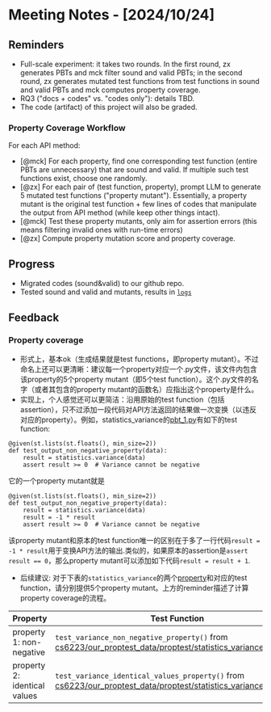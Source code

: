 # Meeting Notes - [2024/10/24]

## Reminders

- Full-scale experiment: it takes two rounds. In the first round, zx generates PBTs and mck filter sound and valid PBTs; in the second round, zx generates mutated test functions from test functions in sound and valid PBTs and mck computes property coverage.
- RQ3 ("docs + codes" vs. "codes only"): details TBD.
- The code (artifact) of this project will also be graded.

### Property Coverage Workflow

For each API method: 

- [@mck] For each property, find one corresponding test function (entire PBTs are unnecessary) that are sound and valid. If multiple such test functions exist, choose one randomly.
- [@zx] For each pair of (test function, property), prompt LLM to generate 5 mutated test functions ("property mutant"). Essentially, a property mutant is the original test function + few lines of codes that manipulate the output from API method (while keep other things intact).
- [@mck] Test these property mutants, only aim for assertion errors (this means filtering invalid ones with run-time errors)
- [@zx] Compute property mutation score and property coverage.


## Progress

- Migrated codes (sound&valid) to our github repo.
- Tested sound and valid and mutants, results in [`logs`](our_proptest_data/logs)

## Feedback 

### Property coverage

- 形式上，基本ok（生成结果就是test functions，即property mutant）。不过命名上还可以更清晰：建议每一个property对应一个.py文件，该文件内包含该property的5个property mutant（即5个test function）。这个.py文件的名字（或者其包含的property mutant的函数名）应指出这个property是什么。
- 实现上，个人感觉还可以更简洁：沿用原始的test function（包括assertion），只不过添加一段代码对API方法返回的结果做一次变换（以违反对应的property）。例如，statistics_variance的[pbt_1.py](our_proptest_data/proptest/statistics_variance/pbt_1.py)有如下的test function: 

```
@given(st.lists(st.floats(), min_size=2))
def test_output_non_negative_property(data):
    result = statistics.variance(data)
    assert result >= 0  # Variance cannot be negative
```

它的一个property mutant就是

```
@given(st.lists(st.floats(), min_size=2))
def test_output_non_negative_property(data):
    result = statistics.variance(data)
    result = -1 * result
    assert result >= 0  # Variance cannot be negative
```

该property mutant和原本的test function唯一的区别在于多了一行代码`result = -1 * result`用于变换API方法的输出.类似的，如果原本的assertion是`assert result == 0`，那么property mutant可以添加如下代码`result = result + 1`.

- 后续建议: 对于下表的`statistics_variance`的两个[property](our_proptest_data/properties/statistics_variance.txt)和对应的test function，请分别提供5个property mutant。上方的reminder描述了计算property coverage的流程。

| Property | Test Function |
| ----------- | ----------- |
| property 1: non-negative | `test_variance_non_negative_property()` from [cs6223/our_proptest_data/proptest/statistics_variance/pbt_2.py](our_proptest_data/proptest/statistics_variance/pbt_2.py)  |
| property 2: identical values | `test_variance_identical_values_property()` from [cs6223/our_proptest_data/proptest/statistics_variance/pbt_2.py](our_proptest_data/proptest/statistics_variance/pbt_2.py)  |